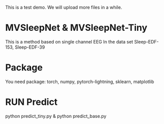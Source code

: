 This is a test demo. We will upload more files in a while.
# MVSleepNet & MVSleepNet-Tiny
This is a method based on single channel EEG
In the data set Sleep-EDF-153, Sleep-EDF-39
# Package
You need package: torch, numpy, pytorch-lightning, sklearn, matplotlib
# RUN Predict
python predict_tiny.py & python predict_base.py
